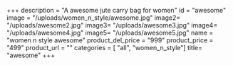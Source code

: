 +++
description = "A awesome jute carry bag for women"
id = "awesome"
image = "/uploads/women_n_style/awesome.jpg"
image2= "/uploads/awesome2.jpg"
image3= "/uploads/awesome3.jpg"
image4= "/uploads/awesome4.jpg"
image5= "/uploads/awesome5.jpg"
name = "women n style awesome"
product_del_price = "999"
product_price = "499"
product_url = ""
categories = [ "all", "women_n_style"]
title= "awesome"
+++

